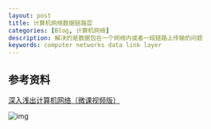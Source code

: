 ```yaml
---
layout: post
title: 计算机网络数据链路层
categories: [Blog, 计算机网络]
description: 解决的是数据包在一个网络内或者一段链路上传输的问题
keywords: computer networks data link layer
---
```










## 参考资料

[深入浅出计算机网络（微课视频版）](http://www.tup.tsinghua.edu.cn/booksCenter/book_09342101.html)

![img](https://wendaocsmaster.github.io/images/blog/093421-01.jpg)
